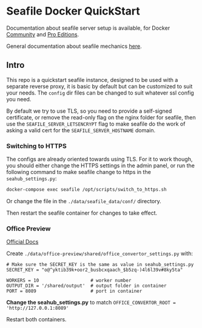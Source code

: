 # Seafile Docker QuickStart

Documentation about seafile server setup is available, for Docker [Community](https://manual.seafile.com/docker/deploy_seafile_with_docker/) and [Pro Editions](https://manual.seafile.com/docker/pro-edition/deploy_seafile_pro_with_docker/).

General documentation about seafile mechanics [here](https://manual.seafile.com/overview/components/).

## Intro

This repo is a quickstart seafile instance, designed to be used with a separate reverse proxy, it is basic by default but can be customized to suit your needs. The `config` dir files can be changed to suit whatever ssl config you need. 

By default we try to use TLS, so you need to provide a self-signed certificate, or remove the read-only flag on the nginx folder for seafile, then use the `SEAFILE_SERVER_LETSENCRYPT` flag to make seafile do the work of asking a valid cert for the `SEAFILE_SERVER_HOSTNAME` domain.


### Switching to HTTPS 

The configs are already oriented towards using TLS. For it to work though, you should either change the HTTPS settings in the admin panel, or run the following command to make seafile change to https in the `seahub_settings.py`: 

```bash
docker-compose exec seafile /opt/scripts/switch_to_https.sh
```

Or change the file in the `./data/seafile_data/conf/` directory.

Then restart the seafile container for changes to take effect.

### Office Preview

[Official Docs](https://manual.seafile.com/deploy_pro/office_documents_preview/)

Create `./data/office-preview/shared/office_convertor_settings.py` with:
```shell
# Make sure the SECRET_KEY is the same as value in seahub_settings.py
SECRET_KEY = "o@^yktib39k+oor2_busbcxqaach_$b5zq-)4l6l39v#8ky5ta"  

WORKERS = 10                   # worker number
OUTPUT_DIR = '/shared/output'  # output folder in container
PORT = 8089                    # port in container

```

**Change the seahub_settings.py** to match `OFFICE_CONVERTOR_ROOT = 'http://127.0.0.1:8089'`

Restart both containers.